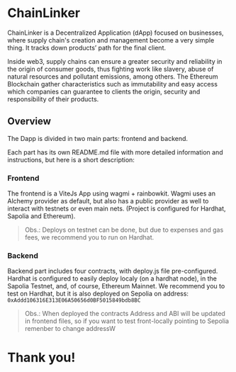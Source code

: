 # ChainLinker

ChainLinker is a Decentralized Application (dApp) focused on businesses, where supply chain's creation and management become a very simple thing. It tracks down products’ path for the final client. 

Inside web3, supply chains can ensure a greater security and reliability in the origin of consumer goods, thus fighting work like slavery, abuse of natural resources and pollutant emissions, among others. The Ethereum Blockchain gather characteristics such as immutability and easy access which companies can guarantee to clients the origin, security and responsibility of their products.

## Overview

The Dapp is divided in two main parts: frontend and backend.

Each part has its own README.md file with more detailed information and instructions, but here is a short description:

### Frontend

The frontend is a ViteJs App using wagmi + rainbowkit. Wagmi uses an Alchemy provider as default, but also has a public provider as well to interact with testnets or even main nets. (Project is configured for Hardhat, Sapolia and Ethereum).

> Obs.: Deploys on testnet can be done, but due to expenses and gas fees, we recommend you to run on Hardhat.

### Backend

Backend part includes four contracts, with deploy.js file pre-configured.
Hardhat is configured to easily deploy localy (on a hardhat node), in the Sapolia Testnet, and, of course, Ethereum Mainnet.
We recommend you to test on Hardhat, but it is also deployed on Sepolia on address: ```0xAddd106316E313E06A50656d0BF5015849bdb8BC```

> Obs.: When deployed the contracts Address and ABI will be updated in frontend files, so if you want to test front-locally pointing to Sepolia remenber to change addressW

# Thank you!

